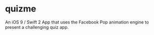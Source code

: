 # quizme
An iOS 9 / Swift 2 App that uses the Facebook Pop animation engine to present a challenging quiz app.

